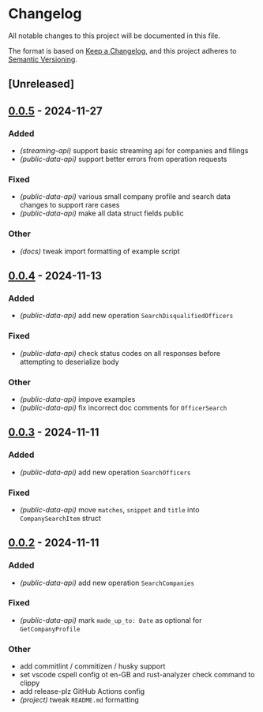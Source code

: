 # Changelog

All notable changes to this project will be documented in this file.

The format is based on [Keep a Changelog](https://keepachangelog.com/en/1.0.0/),
and this project adheres to [Semantic Versioning](https://semver.org/spec/v2.0.0.html).

## [Unreleased]

## [0.0.5](https://github.com/beaumontjonathan/companies-house-api-rs/compare/v0.0.4...v0.0.5) - 2024-11-27

### Added

- *(streaming-api)* support basic streaming api for companies and filings
- *(public-data-api)* support better errors from operation requests

### Fixed

- *(public-data-api)* various small company profile and search data changes to support rare cases
- *(public-data-api)* make all data struct fields public

### Other

- *(docs)* tweak import formatting of example script

## [0.0.4](https://github.com/beaumontjonathan/companies-house-api-rs/compare/v0.0.3...v0.0.4) - 2024-11-13

### Added

- *(public-data-api)* add new operation `SearchDisqualifiedOfficers`

### Fixed

- *(public-data-api)* check status codes on all responses before attempting to deserialize body

### Other

- *(public-data-api)* impove examples
- *(public-data-api)* fix incorrect doc comments for `OfficerSearch`

## [0.0.3](https://github.com/beaumontjonathan/companies-house-api-rs/compare/v0.0.2...v0.0.3) - 2024-11-11

### Added

- *(public-data-api)* add new operation `SearchOfficers`

### Fixed

- *(public-data-api)* move `matches`, `snippet` and `title` into `CompanySearchItem` struct

## [0.0.2](https://github.com/beaumontjonathan/companies-house-api-rs/compare/v0.0.1...v0.0.2) - 2024-11-11

### Added

- *(public-data-api)* add new operation `SearchCompanies`

### Fixed

- *(public-data-api)* mark `made_up_to: Date` as optional for `GetCompanyProfile`

### Other

- add commitlint / commitizen / husky support
- set vscode cspell config ot en-GB and rust-analyzer check command to clippy
- add release-plz GitHub Actions config
- *(project)* tweak `README.md` formatting
